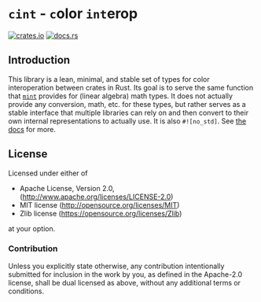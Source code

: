 # `cint` - `c`olor `int`erop

[![crates.io](http://meritbadge.herokuapp.com/cint)](https://crates.io/crates/cint)
[![docs.rs](https://docs.rs/cint/badge.svg)](https://docs.rs/cint)

## Introduction

This library is a lean, minimal, and stable set of types
for color interoperation between crates in Rust. Its goal is to serve the same
function that [`mint`](https://docs.rs/mint/) provides for (linear algebra) math types.
It does not actually provide any conversion, math, etc. for these types, but rather
serves as a stable interface that multiple libraries can rely on and then convert
to their own internal representations to actually use. It is also `#![no_std]`. See
[the docs](https://termhn.github.io/cint/cint/) for more.

## License

Licensed under either of

- Apache License, Version 2.0, (<http://www.apache.org/licenses/LICENSE-2.0>)
- MIT license (<http://opensource.org/licenses/MIT>)
- Zlib license (<https://opensource.org/licenses/Zlib>)

at your option.

### Contribution

Unless you explicitly state otherwise, any contribution intentionally submitted for inclusion in the work by you, as defined in the Apache-2.0 license, shall be dual licensed as above, without any additional terms or conditions.
